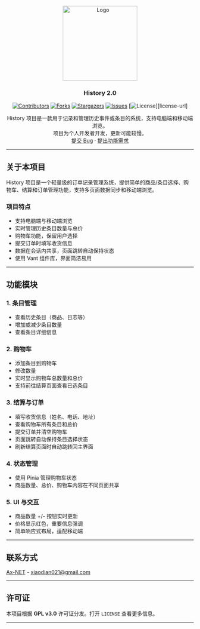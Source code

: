 <!-- PROJECT LOGO -->
<br />
<div align="center">
  <a href="https://github.com/Ax-NET-02/History">
    <img src="images/icon/history.png" alt="Logo" width="200" height="200">
  </a>

<h3 align="center">History 2.0</h3>

[![Contributors][contributors-shield]][contributors-url]
[![Forks][forks-shield]][forks-url]
[![Stargazers][stars-shield]][stars-url]
[![Issues][issues-shield]][issues-url]
[![License][license-shield]][license-url]

  <p align="center">
    History 项目是一款用于记录和管理历史事件或条目的系统，支持电脑端和移动端浏览。
    <br />
    项目为个人开发者开发，更新可能较慢。
    <br />
    <a href="https://github.com/Ax-NET-02/History/issues/new?labels=bug&template=bug-report---.md">提交 Bug</a>
    ·
    <a href="https://github.com/Ax-NET-02/History/issues/new?labels=enhancement&template=feature-request---.md">提出功能需求</a>
  </p>
</div>

---

## 关于本项目

History 项目是一个轻量级的订单记录管理系统，提供简单的商品/条目选择、购物车、结算和订单管理功能，支持多页面数据同步和移动端浏览。

### 项目特点
- 支持电脑端与移动端浏览
- 实时管理历史条目数量与总价
- 购物车功能，保留用户选择
- 提交订单时填写收货信息
- 数据在会话内共享，页面跳转自动保持状态
- 使用 Vant 组件库，界面简洁易用

---

## 功能模块

### 1. 条目管理
- 查看历史条目（商品、日志等）
- 增加或减少条目数量
- 查看条目详细信息

### 2. 购物车
- 添加条目到购物车
- 修改数量
- 实时显示购物车总数量和总价
- 支持前往结算页面查看已选条目

### 3. 结算与订单
- 填写收货信息（姓名、电话、地址）
- 查看购物车所有条目和总价
- 提交订单并清空购物车
- 页面跳转自动保持条目选择状态
- 刷新结算页面时自动跳转回主界面

### 4. 状态管理
- 使用 Pinia 管理购物车状态
- 商品数量、总价、购物车内容在不同页面共享

### 5. UI 与交互
- 商品数量 +/- 按钮实时更新
- 价格显示红色，重要信息强调
- 简单响应式布局，适配移动端

---

## 联系方式

[Ax-NET](https://mail.google.com/) - xiaodian021@gmail.com

---

## 许可证

本项目根据 **GPL v3.0** 许可证分发。打开 `LICENSE` 查看更多信息。

---

<!-- MARKDOWN LINKS & IMAGES -->
[contributors-shield]: https://img.shields.io/github/contributors/Ax-NET-02/History.svg?style=for-the-badge
[contributors-url]: https://github.com/Ax-NET-02/History/graphs/contributors
[forks-shield]: https://img.shields.io/github/forks/Ax-NET-02/History.svg?style=for-the-badge
[forks-url]: https://github.com/Ax-NET-02/History/network/members
[stars-shield]: https://img.shields.io/github/stars/Ax-NET-02/History.svg?style=for-the-badge
[stars-url]: https://github.com/Ax-NET-02/History/stargazers
[issues-shield]: https://img.shields.io/github/issues/Ax-NET-02/History.svg?style=for-the-badge
[issues-url]: https://github.com/Ax-NET-02/History/issues
[license-shield]: https://img.shields.io/github/license/Ax-NET-02/History.svg?style=for-the-badge
